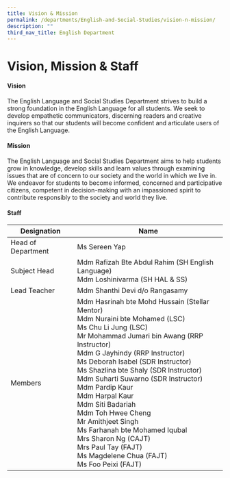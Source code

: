```yaml
---
title: Vision & Mission
permalink: /departments/English-and-Social-Studies/vision-n-mission/
description: ""
third_nav_title: English Department
---
```

# Vision, Mission &amp; Staff

#### Vision
  
The English Language and Social Studies Department strives to build a strong foundation in the English Language for all students. We seek to develop empathetic communicators, discerning readers and creative inquirers so that our students will become confident and articulate users of the English Language.  
  

#### Mission

The English Language and Social Studies Department aims to help students grow in knowledge, develop skills and learn values through examining issues that are of concern to our society and the world in which we live in. We endeavor for students to become informed, concerned and participative citizens, competent in decision-making with an impassioned spirit to contribute responsibly to the society and world they live.


#### Staff

|     Designation    |        Name         |
|------------------|-----------------------------------------------------------------------------------------------------------------------------------------------------------------------------------------------------------------------------------------------------------------------------------------------------------------------------------------------------------------------------------------------------------------------------------------------------------------------------------------------------------------------------------------------------------------------------------------------------------------------------------------------------------------------------------------------------------------------------------------------|
| Head of Department |          Ms Sereen Yap               |
|    Subject Head    |                     Mdm Rafizah Bte Abdul Rahim  (SH English Language)<br>Mdm Loshinivarma (SH HAL &amp; SS)                                    |
|     Lead Teacher   |          Mdm Shanthi Devi d/o Rangasamy<br>        |
|      Members       | Mdm Hasrinah bte Mohd Hussain (Stellar Mentor)<br>Mdm Nuraini bte Mohamed (LSC)<br>Ms Chu Li Jung (LSC)<br> Mr Mohammad Jumari bin Awang (RRP Instructor)<br>Mdm G Jayhindy (RRP Instructor)<br>Ms Deborah Isabel (SDR Instructor)<br>Ms Shazlina bte Shaly (SDR Instructor)<br>Mdm Suharti Suwarno (SDR Instructor)<br>Mdm Pardip Kaur<br>Mdm Harpal Kaur<br>Mdm Siti Badariah<br>Mdm Toh Hwee Cheng<br>Mr Amithjeet Singh<br>Ms Farhanah bte Mohamed Iqubal<br>Mrs Sharon Ng (CAJT)<br>Mrs Paul Tay (FAJT)<br>Ms Magdelene Chua (FAJT)<br>Ms Foo Peixi (FAJT)